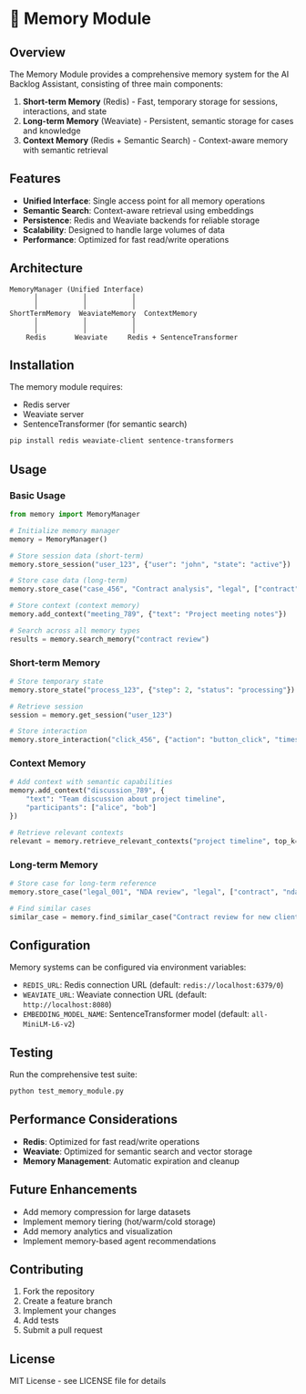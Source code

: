 


# 🧠 Memory Module

## Overview

The Memory Module provides a comprehensive memory system for the AI Backlog Assistant, consisting of three main components:

1. **Short-term Memory** (Redis) - Fast, temporary storage for sessions, interactions, and state
2. **Long-term Memory** (Weaviate) - Persistent, semantic storage for cases and knowledge
3. **Context Memory** (Redis + Semantic Search) - Context-aware memory with semantic retrieval

## Features

- **Unified Interface**: Single access point for all memory operations
- **Semantic Search**: Context-aware retrieval using embeddings
- **Persistence**: Redis and Weaviate backends for reliable storage
- **Scalability**: Designed to handle large volumes of data
- **Performance**: Optimized for fast read/write operations

## Architecture

```
MemoryManager (Unified Interface)
      │           │           │
      │           │           │
ShortTermMemory  WeaviateMemory  ContextMemory
      │           │           │
      │           │           │
    Redis       Weaviate     Redis + SentenceTransformer
```

## Installation

The memory module requires:
- Redis server
- Weaviate server
- SentenceTransformer (for semantic search)

```bash
pip install redis weaviate-client sentence-transformers
```

## Usage

### Basic Usage

```python
from memory import MemoryManager

# Initialize memory manager
memory = MemoryManager()

# Store session data (short-term)
memory.store_session("user_123", {"user": "john", "state": "active"})

# Store case data (long-term)
memory.store_case("case_456", "Contract analysis", "legal", ["contract"])

# Store context (context memory)
memory.add_context("meeting_789", {"text": "Project meeting notes"})

# Search across all memory types
results = memory.search_memory("contract review")
```

### Short-term Memory

```python
# Store temporary state
memory.store_state("process_123", {"step": 2, "status": "processing"})

# Retrieve session
session = memory.get_session("user_123")

# Store interaction
memory.store_interaction("click_456", {"action": "button_click", "timestamp": "2023-01-01"})
```

### Context Memory

```python
# Add context with semantic capabilities
memory.add_context("discussion_789", {
    "text": "Team discussion about project timeline",
    "participants": ["alice", "bob"]
})

# Retrieve relevant contexts
relevant = memory.retrieve_relevant_contexts("project timeline", top_k=3)
```

### Long-term Memory

```python
# Store case for long-term reference
memory.store_case("legal_001", "NDA review", "legal", ["contract", "nda"])

# Find similar cases
similar_case = memory.find_similar_case("Contract review for new client")
```

## Configuration

Memory systems can be configured via environment variables:

- `REDIS_URL`: Redis connection URL (default: `redis://localhost:6379/0`)
- `WEAVIATE_URL`: Weaviate connection URL (default: `http://localhost:8080`)
- `EMBEDDING_MODEL_NAME`: SentenceTransformer model (default: `all-MiniLM-L6-v2`)

## Testing

Run the comprehensive test suite:

```bash
python test_memory_module.py
```

## Performance Considerations

- **Redis**: Optimized for fast read/write operations
- **Weaviate**: Optimized for semantic search and vector storage
- **Memory Management**: Automatic expiration and cleanup

## Future Enhancements

- Add memory compression for large datasets
- Implement memory tiering (hot/warm/cold storage)
- Add memory analytics and visualization
- Implement memory-based agent recommendations

## Contributing

1. Fork the repository
2. Create a feature branch
3. Implement your changes
4. Add tests
5. Submit a pull request

## License

MIT License - see LICENSE file for details


